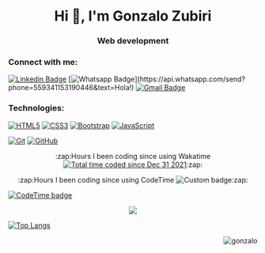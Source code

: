 <!-- ### Hi there 👋 -->
<h1 align="center">Hi 👋, I'm Gonzalo Zubiri</h1>
<h3 align="center">Web development</h3>

<h3 align="left">Connect with me:</h3>
<p align="left"></p> 

[![Linkedin Badge](https://img.shields.io/badge/-LinkedIn-blue?style=flat-square&logo=Linkedin&logoColor=white&link=https://www.linkedin.com/in/gonzalo-zubiri-6b7b581b7/)](https://www.linkedin.com/in/gonzalo-zubiri-6b7b581b7/)
[![Whatsapp Badge](https://img.shields.io/badge/-Whatsapp-4CA143?style=flat-square&labelColor=4CA143&logo=whatsapp&logoColor=white&link=https://api.whatsapp.com/send?phone=559341153190446&text=Hola!)](https://api.whatsapp.com/send?phone=559341153190446&text=Hola!)
[![Gmail Badge](https://img.shields.io/badge/-Gmail-c14438?style=flat-square&logo=Gmail&logoColor=white&link=mailto:gonzalozubiri24@gmail.com)](mailto:gonzalozubiri24@gmail.com)

<h3 align="left">Technologies:</h3>
<p align="left"></p> 

[![HTML5](https://img.shields.io/badge/-HTML5-E34F26?style=flat-square&logo=html5&logoColor=white&link=https://github.com/GonzaloZubiri/)](https://github.com/GonzaloZubiri/)
[![CSS3](https://img.shields.io/badge/-CSS3-1572B6?style=flat-square&logo=css3&link=https://github.com/GonzaloZubiri/)](https://github.com/GonzaloZubiri/)
[![Bootstrap](https://img.shields.io/badge/-Bootstrap-563D7C?style=flat-square&logo=bootstrap&link=https://github.com/GonzaloZubiri/)](https://github.com/GonzaloZubiri/)
[![JavaScript](https://img.shields.io/badge/-JavaScript-black?style=flat-square&logo=javascript&link=https://github.com/GonzaloZubiri/)](https://github.com/GonzaloZubiri/)

[![Git](https://img.shields.io/badge/-Git-black?style=flat-square&logo=git&link=https://github.com/GonzaloZubiri/)](https://github.com/GonzaloZubiri/)
[![GitHub](https://img.shields.io/badge/-GitHub-181717?style=flat-square&logo=github&link=https://github.com/GonzaloZubiri/)](https://github.com/GonzaloZubiri/)

<p align="center">
:zap:Hours I been coding since using Wakatime <a href="https://wakatime.com/@f13193fe-32f7-478a-9c14-85c657c05b2f"><img src="https://wakatime.com/badge/user/f13193fe-32f7-478a-9c14-85c657c05b2f.svg" alt="Total time coded since Dec 31 2021" /></a>:zap: </p>

<p align="center">
:zap:Hours I been coding since using CodeTime
<img href="https://codetime.dev" alt="Custom badge" src="https://img.shields.io/endpoint?style=social&url=https%3A%2F%2Fapi.codetime.dev%2Fshield%3Fid%3D22584%26project%3D%26in%3D0">:zap: </p>

[![CodeTime badge](https://img.shields.io/endpoint?style=social&url=https%3A%2F%2Fapi.codetime.dev%2Fshield%3Fid%3D22584%26project%3D%26in%3D0)](https://codetime.dev)

  
<p align="center"><img src="https://github-readme-stats.vercel.app/api?username=GonzaloZubiri&&show_icons=true&title_color=00fa9a&icon_color=00c87b&text_color=00fa9a&bg_color=191919&count_private=true"></p> 

[![Top Langs](https://github-readme-stats.vercel.app/api/top-langs/?username=GonzaloZubiri&bg_color=000000&text_color=FFFFFF&title_color=159E4A&langs_count=10&card_width=1000&layout=compact)](https://github.com/GonzaloZubiri/github-readme-stats)

<p align="right"> <img src="https://komarev.com/ghpvc/?username=gonzalo&label=Profile%20views&color=0e75b6&style=flat" alt="gonzalo" /> </p>

